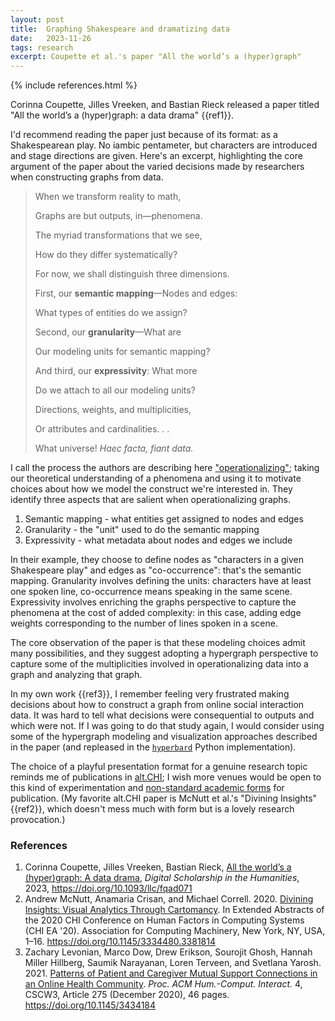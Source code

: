 ```yaml
---
layout: post
title:  Graphing Shakespeare and dramatizing data
date:   2023-11-26
tags: research
excerpt: Coupette et al.'s paper "All the world’s a (hyper)graph"
---
```

{% include references.html %}

Corinna Coupette, Jilles Vreeken, and Bastian Rieck released a paper titled "All the world’s a (hyper)graph: a data drama" {{ref1}}.

I'd recommend reading the paper just because of its format: as a Shakespearean play.
No iambic pentameter, but characters are introduced and stage directions are given. 
Here's an excerpt, highlighting the core argument of the paper about the varied decisions made by researchers when constructing graphs from data.

>When we transform reality to math,
>
>Graphs are but outputs, in—phenomena.
>
>The myriad transformations that we see,
>
>How do they differ systematically?
>
>For now, we shall distinguish three dimensions.
>
>First, our **semantic mapping**—Nodes and edges:
>
>What types of entities do we assign?
>
>Second, our **granularity**—What are
>
>Our modeling units for semantic mapping?
>
>And third, our **expressivity**: What more
>
>Do we attach to all our modeling units?
>
>Directions, weights, and multiplicities,
>
>Or attributes and cardinalities. . .
>
>What universe! *Haec facta, fiant data.*

I call the process the authors are describing here ["operationalizing"](https://ojs.aaai.org/index.php/ICWSM/article/view/7310); taking our theoretical understanding of a phenomena and using it to motivate choices about how we model the construct we're interested in. They identify three aspects that are salient when operationalizing graphs.

 1. Semantic mapping - what entities get assigned to nodes and edges
 2. Granularity - the "unit" used to do the semantic mapping
 3. Expressivity - what metadata about nodes and edges we include

 In their example, they choose to define nodes as "characters in a given Shakespeare play" and edges as "co-occurrence": that's the semantic mapping. Granularity involves defining the units: characters have at least one spoken line, co-occurrence means speaking in the same scene. 
 Expressivity involves enriching the graphs perspective to capture the phenomena at the cost of added complexity: in this case, adding edge weights corresponding to the number of lines spoken in a scene.

 The core observation of the paper is that these modeling choices admit many possibilities, and they suggest adopting a hypergraph perspective to capture some of the multiplicities involved in operationalizing data into a graph and analyzing that graph.

 In my own work {{ref3}}, I remember feeling very frustrated making decisions about how to construct a graph from online social interaction data. It was hard to tell what decisions were consequential to outputs and which were not.
 If I was going to do that study again, I would consider using some of the hypergraph modeling and visualization approaches described in the paper (and repleased in the [`hyperbard`](https://github.com/hyperbard/hyperbard) Python implementation).

The choice of a playful presentation format for a genuine research topic reminds me of publications in [alt.CHI](https://kieranbrowne.com/research/altchi-2020-a-readers-guide/); I wish more venues would be open to this kind of experimentation and [non-standard academic forms](https://osf.io/preprints/psyarxiv/2uxwk/) for publication. 
(My favorite alt.CHI paper is McNutt et al.'s "Divining Insights" {{ref2}}, which doesn't mess much with form but is a lovely research provocation.)

### References

<ol class="reference-block">
  <li value="[1]" id="ref1">Corinna Coupette, Jilles Vreeken, Bastian Rieck, <a href="https://academic.oup.com/dsh/advance-article/doi/10.1093/llc/fqad071/7429467">All the world’s a (hyper)graph: A data drama</a>, <em>Digital Scholarship in the Humanities</em>, 2023, <a href="https://doi.org/10.1093/llc/fqad071">https://doi.org/10.1093/llc/fqad071</a></li>
  <li value="[2]" id="ref2">Andrew McNutt, Anamaria Crisan, and Michael Correll. 2020. <a href="https://dl.acm.org/doi/10.1145/3334480.3381814">Divining Insights: Visual Analytics Through Cartomancy</a>. In Extended Abstracts of the 2020 CHI Conference on Human Factors in Computing Systems (CHI EA '20). Association for Computing Machinery, New York, NY, USA, 1–16. <a href="https://doi.org/10.1145/3334480.3381814">https://doi.org/10.1145/3334480.3381814</a></li>
  <li value="[3]" id="ref3">Zachary Levonian, Marco Dow, Drew Erikson, Sourojit Ghosh, Hannah Miller Hillberg, Saumik Narayanan, Loren Terveen, and Svetlana Yarosh. 2021. <a href="https://arxiv.org/abs/2007.16172">Patterns of Patient and Caregiver Mutual Support Connections in an Online Health Community</a>. <em>Proc. ACM Hum.-Comput. Interact.</em> 4, CSCW3, Article 275 (December 2020), 46 pages. <a href="https://doi.org/10.1145/3434184">https://doi.org/10.1145/3434184</a></li>
</ol>